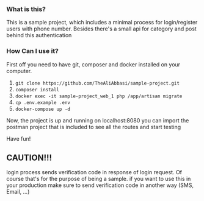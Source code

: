 ### What is this?
This is a sample project, which includes a minimal process for login/register users with phone number. Besides there's a small api for category and post behind this authentication

### How Can I use it?
First off you need to have git, composer and docker installed on your computer.
1. ```git clone https://github.com/TheAliAbbasi/sample-project.git```
2. ```composer install```
3. ```docker exec -it sample-project_web_1 php /app/artisan migrate```
4. ```cp .env.example .env```
5. ```docker-compose up -d```

Now, the project is up and running on localhost:8080
you can import the postman project that is included to see all the routes and start testing

Have fun!

## CAUTION!!!
login process sends verification code in response of login request. Of course that's for the purpose of being a sample. if you want to use this in your production make sure to send verification code in another way (SMS, Email, ...)

